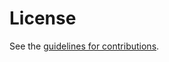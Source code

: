 # License

See the
[guidelines for contributions](https://github.com/pqc-openpgp/draft-wussler-pqc-openpgp/blob//CONTRIBUTING.md).
